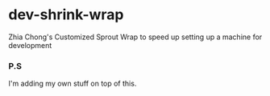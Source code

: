dev-shrink-wrap
===============

Zhia Chong's Customized Sprout Wrap to speed up setting up a machine for development


### P.S

I'm adding my own stuff on top of this. 

